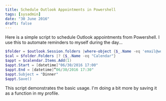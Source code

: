 ```yaml
---
title: Schedule Outlook Appointments in Powershell
tags: [sysadmin]
date: "30 June 2016"
draft: false
---
```


Here is a simple script to schedule Outlook appointments from Powershell. I use this to automate reminders to myself during the day...

```powershell
$folder = $outlook.Session.folders |where-object {$_.Name -eq 'email@work.com'}
$cal = $folder.Folders |? {$_.Name -eq "Calendar"}
$appt = $calendar.Items.Add(1)
$appt.Start = [datetime]"06/30/2016 17:00"
$appt.End = [datetime]”06/30/2016 17:30"
$appt.Subject = "Dinner"
$appt.Save()
```

This script demonstrates the basic usage. I'm doing a bit more by saving it as a function in my profile. 